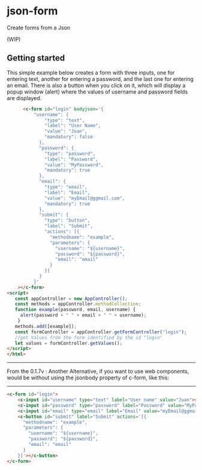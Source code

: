 # json-form
Create forms from a Json 

(WIP)

## Getting started

This simple example below creates a form with three inputs, one for entering text, another for entering a password, and the last one for entering an email.
There is also a button when you click on it, which will display a popup window (alert) where the values of username and password fields are displayed.

```html
      <c-form id="login" bodyjson='{
          "username": {
              "type": "text",
              "label": "User Name",
              "value": "Juan",
              "mandatory": false
            },
            "password": {
              "type": "password",
              "label": "Password",
              "value": "MyPassword",
              "mandatory": true
            },
            "email": {
              "type": "email",
              "label": "Email",
              "value": "myEmail@ggmail.com",
              "mandatory": true
            },
            "submit": {
              "type": "button",
              "label": "Submit",
              "actions": [{
                "methodname": "example",
                "parameters": {
                  "username": "${username}",
                  "password": "${password}",
                  "email": "email"
                }
              }]
            }
          }'
    ></c-form>
<script>
   const appController = new AppController();
   const methods = appController.methodCollection;
   function example(password, email, username) {
     alert(password + " " + email + " " + username);
    }
   methods.add([example]);
   const formController = appController.getFormController("login");
   //get Values from the form identified by the id "login"
   let values = formController.getValues();
</script>
</html>
```
-----------------------

From the 0.1.7v : 
Another Alternative, if you want to use web components, would be without using the jsonbody property of c-form, like this: 

-----------------------

```html
<c-form id="login">
    <c-input id="username" type="text" label="User name" value="Juan"></c-input>
    <c-input id="password" type="password" label="Password" value="MyPassword"></c-input>
    <c-input id="email" type="email" label="Email" value="myEmail@ggmail.com" mandatory="true"></c-input>
    <c-button id="submit" label="Submit" actions='[{
      "methodname": "example",
      "parameters": {
        "username": "${username}",
        "password": "${password}",
        "email": "email"
      }
    }]'></c-button>
</c-form>
```